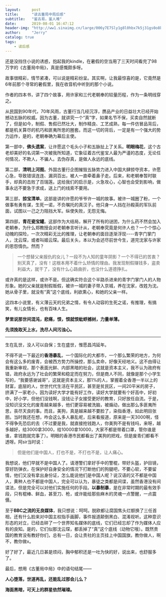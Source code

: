 ```yaml
---
layout:     post
title:      "读古董局中局后感"
subtitle:   "鉴古易，鉴人难"
date:       2019-08-01 16:47:12
header-img: "http://ww1.sinaimg.cn/large/006y7E7Sly1g8l0hbx7k5j31gs0o8k26.jpg"
author:     "Jerry"
catalog: true
tags:
    - 读后感
---
```


还是没挡住小说的诱惑，抱起我的kindle，在暑假的空当用了三天时间看完了98万字的《古董局中局》，真是感慨颇多呀。

故事很精彩，情节紧凑，可以说是精彩纷呈。其实啊，让我最惊喜的是，它竟然是6年前那个寻常的暑假里，我在收音机中听到的那个小说。

作者的四本书，讲了四个故事，用许家和三代老朝奉的较量历程，作为一条明线穿之。

从民国到90年代，70年风雨，古董行当几经沉浮，赝品产业的日益壮大已经开始撼动五脉的权威。因为古董，就讲究一个“真”字，如果名节不保，买卖自然就断了，但是如今，制假、售假已然壮大，制作精良、工艺成熟，每一件仿冒品背后，都是机关算尽的机巧和匪夷所思的圈套。而这一切的背后，一定是有一个强大的势力运作，是的，老朝奉确为幕后主使。

第一部中，**佛头遗案**，让许愿这个毛头小子和五脉扯上了关系。**明眼梅花**，这个古老却美好的名词第一次被我所知道，它象征着古代鉴宝人最为严谨的态度，无论任何情况，不欺人，不骗人。去伪存真，是做人永远的底线。

第二部，**清明上河图**。外国古董行企图摧毁五脉势力进入中国大肆掠夺资本，许愿心急，导致错误连连、漏洞百出，被人一直牵着鼻子走。后来，和老朝奉暂时联手，却真的击败了百瑞莲。这给我们的启示是，火急攻心，心智也会受到影响，做事永远不要急于求成，送上门的线索不要用。

第三部，**掠宝清单**。这部是讲的许愿的爷爷许一城的故事。被许一城圈了粉，一个做事有勇有谋，生死一诺，不负嘱托的真汉子。他只身一人挡在孙殿英的军队前面，试图以一己之力阻挡大军。纵使失败，无怨无悔。

第四部，**青花瓷宝罐**。这部作为大结局，解开了所有的谜团，为什么药不然会加入老朝奉，为什么郑教授会对老朝奉言听计从，老朝奉究竟是何许人也？一个个惊心动魄的探险，一次次精彩无比的推理，让老朝奉的面目逐渐浮现----青字门掌门人，沈云琛，或者叫姬云琛。最后关头，本以为会述尽前世今生，道完沈家与许家的恩怨情仇。然而？

> 一个想替父亲报仇的女儿？一段不为人知的童年阴影？一个不得已的苦衷？别天真了，没有！这根本用不着什么矫情的理由。我发现制假赚钱多，盗卖利益大，就干了，没有什么心路曲折，也没什么道德挣扎。

或许真的是这样，或许不是。但这确实符合这个半路杀进来的青字门掌门人的人物形象。她的父亲就是制假贩假，被许一城的妻子带入京城，养在沈家，改姓为沈。她从骨子里，就没有“真”这个底线，利欲熏心，和她的父亲一样。

这四本小说里，有义薄云天的兄弟之情，有令人动容的生死之诺，有推理，有搞笑，有儿女情长，也有百味人生。

**梦里说那世间混沌，悲痛，恨，恨就恨蚍蜉撼树，力量单薄。**

**先须挽取天上水，洗尽人间污浊心。**

------------------------------------------------------------------------------------

生在乱世，没人可以自保；生在盛世，惟愿昌鸿延年。

不得不说一下最近的**香港暴乱**，一个国际化的大都市，一个那么繁荣的地方，为何会有这么多的废青，会被西方势力所操控，那么卖命，好像天经地义。这不由得让我重新审视，那个表面光鲜、内部黑暗的社会，这就是资本主义，我不认为政府有错，政府永远为了社会的繁荣和稳定而在努力，但是商人不同，就像是那个小学生写的，“我要感谢诚哥”，这就是资本主义，那1%的人，掌握着全香港一半以上的财富，底层的人，世世代代生活在平民区，甚至是贫民区，一间20平米的房子，挤满了一家老小，因为读好大学才能有好工作，读好大学就要有个好高中，好初中，好小学，但他们没钱啊，没钱让子女接受更好的教育，只好放任自流。于是，没知识没文化的废青越来越多，他们更容易被洗脑，被煽动，做出那么多匪夷所思，丧尽天良的事。而且，美狗，真是越来越不要脸了，染指香港，如此明目张胆。当时我还在想，咋会这么多人暴乱呢，后来看报道，原来是一天3000啊，怪不得争先恐后的去（不过要是我，就直接抢钱跑人，你美狗不是有钱吗，来呀，越多越好，给3000拿3000，给10000拿10000，大家不都是带着口罩，管你谁是谁，拿钱跑就完事了）。明眼的香港市民都看出了美狗的把戏，但是废青们都看不透呀。阿sir当时说：

> 但是他们是中国人，打也不是，不打也不是，让人痛心。

我想说，他们早就不是中国人了。请港警们拿好手中的警棍，带好头盔，护目镜，穿好防弹衣，在保护好自身安全的情况下打断他们的狗腿吧，不要心软，不要留情，他们又没有拿出身份证，怎么能说他们是中国人呢？说汉语的又不都是中国人，黄种人也不都是中国人，完全可以认为，暴徒之类都是间谍，虽然香港没有间谍法，但是完全可以对他们实施任何的手段。**以暴制暴**，是在非常时期的最有效手段，只有棍棒、鲜血，甚至刀、枪，或许能给那些麻木的灵魂一点警醒，一点震慑。

至于**BBC之流的无良媒体**，我只想说：呵呵。脱欧都让腐国焦头烂额换了三任首相，还有什么脸来对中国主权指手画脚，事件报道颠倒黑白、混淆视听。这种意识形态的对立，已经击碎了一个世界知名媒体的底线，它们已经忘却了作为媒体人应有的良知。是的，它们似那沈云琛，都丢掉了“真”这个底线（动物它哦）。既然贵国的教育没有教好你们，总有一日，会让贵社的主页挂上中国国旗，教你做人，啊不，教你做x。

好了好了，最近几日甚是烦闷，胸中郁积还是一吐为快的好，说出来，也舒服多了。

最后，想用《古董局中局》中的语句结尾——

**人心堕落，世道再乱，还能乱过那会儿么？**

**海面黑暗，可天上的群星依然璀璨。**